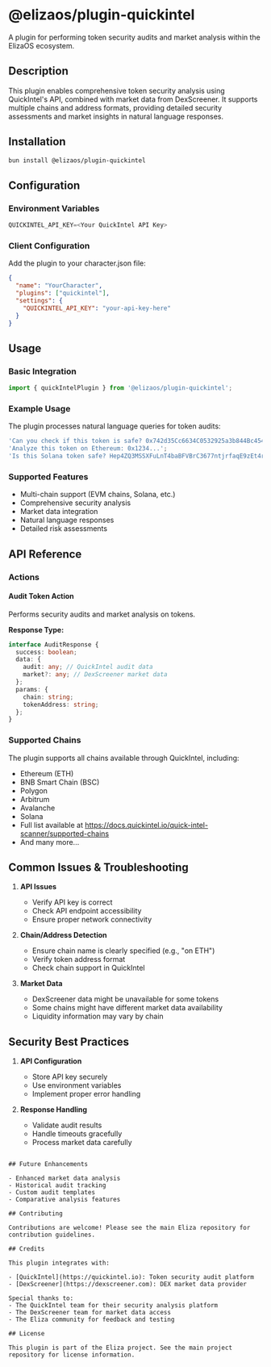 # @elizaos/plugin-quickintel

A plugin for performing token security audits and market analysis within the ElizaOS ecosystem.

## Description

This plugin enables comprehensive token security analysis using QuickIntel's API, combined with market data from DexScreener. It supports multiple chains and address formats, providing detailed security assessments and market insights in natural language responses.

## Installation

```bash
bun install @elizaos/plugin-quickintel
```

## Configuration

### Environment Variables

```typescript
QUICKINTEL_API_KEY=<Your QuickIntel API Key>
```

### Client Configuration

Add the plugin to your character.json file:

```json
{
  "name": "YourCharacter",
  "plugins": ["quickintel"],
  "settings": {
    "QUICKINTEL_API_KEY": "your-api-key-here"
  }
}
```

## Usage

### Basic Integration

```typescript
import { quickIntelPlugin } from '@elizaos/plugin-quickintel';
```

### Example Usage

The plugin processes natural language queries for token audits:

```typescript
'Can you check if this token is safe? 0x742d35Cc6634C0532925a3b844Bc454e4438f44e on BSC';
'Analyze this token on Ethereum: 0x1234...';
'Is this Solana token safe? Hep4ZQ3MSSXFuLnT4baBFVBrC3677ntjrfaqE9zEt4rX';
```

### Supported Features

- Multi-chain support (EVM chains, Solana, etc.)
- Comprehensive security analysis
- Market data integration
- Natural language responses
- Detailed risk assessments

## API Reference

### Actions

#### Audit Token Action

Performs security audits and market analysis on tokens.

**Response Type:**

```typescript
interface AuditResponse {
  success: boolean;
  data: {
    audit: any; // QuickIntel audit data
    market?: any; // DexScreener market data
  };
  params: {
    chain: string;
    tokenAddress: string;
  };
}
```

### Supported Chains

The plugin supports all chains available through QuickIntel, including:

- Ethereum (ETH)
- BNB Smart Chain (BSC)
- Polygon
- Arbitrum
- Avalanche
- Solana
- Full list available at https://docs.quickintel.io/quick-intel-scanner/supported-chains
- And many more...

## Common Issues & Troubleshooting

1. **API Issues**

   - Verify API key is correct
   - Check API endpoint accessibility
   - Ensure proper network connectivity

2. **Chain/Address Detection**

   - Ensure chain name is clearly specified (e.g., "on ETH")
   - Verify token address format
   - Check chain support in QuickIntel

3. **Market Data**
   - DexScreener data might be unavailable for some tokens
   - Some chains might have different market data availability
   - Liquidity information may vary by chain

## Security Best Practices

1. **API Configuration**

   - Store API key securely
   - Use environment variables
   - Implement proper error handling

2. **Response Handling**
   - Validate audit results
   - Handle timeouts gracefully
   - Process market data carefully

```

## Future Enhancements

- Enhanced market data analysis
- Historical audit tracking
- Custom audit templates
- Comparative analysis features

## Contributing

Contributions are welcome! Please see the main Eliza repository for contribution guidelines.

## Credits

This plugin integrates with:

- [QuickIntel](https://quickintel.io): Token security audit platform
- [DexScreener](https://dexscreener.com): DEX market data provider

Special thanks to:
- The QuickIntel team for their security analysis platform
- The DexScreener team for market data access
- The Eliza community for feedback and testing

## License

This plugin is part of the Eliza project. See the main project repository for license information.
```
